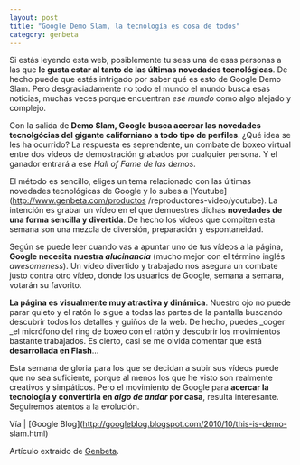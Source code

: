 ```yaml
---
layout: post
title: "Google Demo Slam, la tecnología es cosa de todos"
category: genbeta
---
```




Si estás leyendo esta web, posiblemente tu seas una de esas personas a las que
**le gusta estar al tanto de las últimas novedades tecnológicas**. De hecho
puede que estés intrigado por saber qué es esto de Google Demo Slam. Pero
desgraciadamente no todo el mundo el mundo busca esas noticias, muchas veces
porque encuentran _ese mundo_ como algo alejado y complejo.

Con la salida de **Demo Slam, Google busca acercar las novedades tecnolgócias
del gigante californiano a todo tipo de perfiles**. ¿Qué idea se les ha
ocurrido? La respuesta es seprendente, un combate de boxeo virtual entre dos
vídeos de demostración grabados por cualquier persona. Y el ganador entrará a
ese _Hall of Fame de las demos_.  
  
El método es sencillo, eliges un tema relacionado con las últimas novedades
tecnológicas de Google y lo subes a [Youtube](http://www.genbeta.com/productos
/reproductores-video/youtube). La intención es grabar un vídeo en el que
demuestres dichas **novedades de una forma sencilla y divertida**. De hecho
los vídeos que compiten esta semana son una mezcla de diversión, preparación y
espontaneidad.

Según se puede leer cuando vas a apuntar uno de tus vídeos a la página,
**Google necesita nuestra _alucinancia_** (mucho mejor con el término inglés
_awesomeness_). Un vídeo divertido y trabajado nos asegura un combate justo
contra otro vídeo, donde los usuarios de Google, semana a semana, votarán su
favorito.

**La página es visualmente muy atractiva y dinámica**. Nuestro ojo no puede parar quieto y el ratón lo sigue a todas las partes de la pantalla buscando descubrir todos los detalles y guiños de la web. De hecho, puedes _coger _el micrófono del ring de boxeo con el ratón y descubrir los movimientos bastante trabajados. Es cierto, casi se me olvida comentar que está **desarrollada en Flash**...

Esta semana de gloria para los que se decidan a subir sus vídeos puede que no
sea suficiente, porque al menos los que he visto son realmente creativos y
simpáticos. Pero el movimiento de Google para **acercar la tecnología y
convertirla en _algo de andar_ por casa**, resulta interesante. Seguiremos
atentos a la evolución.

Vía | [Google Blog](http://googleblog.blogspot.com/2010/10/this-is-demo-
slam.html)

Artículo extraído de [Genbeta](http://www.genbeta.com).